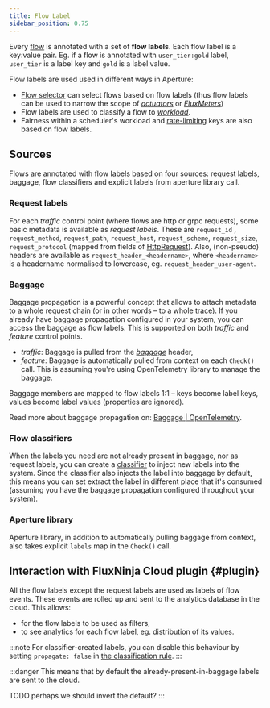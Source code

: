 ```yaml
---
title: Flow Label
sidebar_position: 0.75
---
```


Every [flow][flow] is annotated with a set of **flow labels**.
Each flow label is a key:value pair.
Eg. if a flow is annotated with `user_tier:gold` label, `user_tier` is a label key
and `gold` is a label value.

Flow labels are used used in different ways in Aperture:
* [Flow selector][selector] can select flows based on flow labels
  (thus flow labels can be used to narrow the scope
  of [_actuators_][actuators] or [_FluxMeters_][fluxmeter])
* Flow labels are used to classify a flow to [_workload_][workload].
* Fairness within a scheduler's workload and [rate-limiting][ratelimiter] keys
  are also based on flow labels.

## Sources 

Flows are annotated with flow labels based on four sources: request labels, baggage, flow classifiers and explicit labels from aperture library call.

### Request labels

For each _traffic_ control point (where flows are http or grpc requests), some
basic metadata is available as _request labels_.
These are `request_id` , `request_method`, `request_path`, `request_host`,
`request_scheme`, `request_size`, `request_protocol` (mapped from fields of
[HttpRequest][authz-request-http]).
Also, (non-pseudo) headers are available as `request_header_<headername>`, where
`<headername>` is a headername normalised to lowercase, eg. `request_header_user-agent`.

### Baggage

Baggage propagation is a powerful concept that allows to attach metadata to a
whole request chain (or in other words – to a whole [trace][traces]).
If you already have baggage propagation configured in your system,
you can access the baggage as flow labels.
This is supported on both _traffic_ and _feature_ control points.
* _traffic_: Baggage is pulled from the [_baggage_][baggage] header,
* _feature_: Baggage is automatically pulled from context on
  each `Check()` call. This is assuming you're using OpenTelemetry library to
  manage the baggage.

Baggage members are mapped to flow labels 1:1 –
keys become label keys, values become label values (properties are ignored).

Read more about baggage propagation on:
[Baggage | OpenTelemetry](https://opentelemetry.io/docs/concepts/signals/baggage/).

### Flow classifiers

When the labels you need are not already present in baggage, nor as request
labels, you can create a [classifier](classifier) to inject new labels into the
system. Since the classifier also injects the label into baggage by default,
this means you can set extract the label in different place that it's consumed
(assuming you have the baggage propagation configured
throughout your system).

### Aperture library

Aperture library, in addition to automatically pulling baggage from context,
also takes explicit `labels` map in the `Check()` call.

## Interaction with FluxNinja Cloud plugin {#plugin}

All the flow labels except the request labels are used as labels of flow
events. These events are rolled up and sent to the analytics database in the
cloud. This allows:
* for the flow labels to be used as filters,
* to see analytics for each flow label, eg. distribution of its values.

:::note
For classifier-created labels, you can disable this behaviour by setting
`propagate: false`
in [the classification rule](/reference/configuration/policies.md#-v1rule).
:::

:::danger
This means that by default the already-present-in-baggage labels are sent to
the cloud.

TODO perhaps we should invert the default?
:::

[flow]: /concepts/flow-control/flow-control.md#flow
[selector]: /concepts/flow-control/selector.md
[actuators]: /concepts/flow-control/actuators/actuators.md
[scheduler]: /concepts/flow-control/actuators/scheduler.md
[workload]: /concepts/flow-control/actuators/scheduler.md#workload
[ratelimiter]: /concepts/flow-control/actuators/rate-limiter.md
[fluxmeter]: /concepts/flow-control/fluxmeter.md
[authz-request-http]: https://github.com/envoyproxy/envoy/blob/637a92a56e2739b5f78441c337171968f18b46ee/api/envoy/service/auth/v3/attribute_context.proto#L102
[baggage]: https://www.w3.org/TR/baggage/#baggage-http-header-format
[traces]: https://opentelemetry.io/docs/concepts/observability-primer/#distributed-traces
